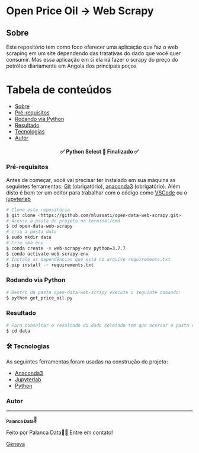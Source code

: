 
# Open Price Oil -> Web Scrapy

## Sobre

Este repositório tem como foco oferecer uma aplicação que faz o web scraping em um site dependendo das tratativas do dado que você quer consumir. Mas essa aplicação em si ela irá fazer o scrapy do preço do petróleo diariamente em Angola dos principais poços

Tabela de conteúdos
=================
<!--ts-->
   * [Sobre](#Sobre)
   * [Pré-requisitos](#pre-requisitos)
   * [Rodando via Python](#rodando-via-python)
   * [Resultado](#resultado)
   * [Tecnologias](#tecnologias)
   * [Autor](#autor)
<!--te-->

<h4 align="center"> 
	✅  Python Select 🚀 Finalizado  ✅
</h4>

### Pré-requisitos

Antes de começar, você vai precisar ter instalado em sua máquina as seguintes ferramentas:
[Git](https://git-scm.com) (obrigatório), [anaconda3](https://nodejs.org/en/) (obrigatório). 
Além disto é bom ter um editor para trabalhar com o código como [VSCode](https://code.visualstudio.com/) ou o [jupyterlab](https://jupyterlab.readthedocs.io/en/stable/getting_started/installation.html)

```bash
# Clone este repositório
$ git clone <https://github.com/mlussati/open-data-web-scrapy.git>
# Acesse a pasta do projeto no terminal/cmd
$ cd open-data-web-scrapy
# cria a pasta data
$ sudo mkdir data
# Crie uma env
$ conda create -n web-scrapy-env python=3.7.7
$ conda activate web-scrapy-env
# Instale as dependências que está no arquivo requirements.txt
$ pip install -r requirements.txt
```
### Rodando via Python
```bash
# Dentro da pasta open-data-web-scrapy execute o seguinte comando:
$ python get_price_oil.py
```
### Resultado
```bash
# Para consultar o resultado do dado coletado tem que acessar a pasta data e lá terá os arquivos gerados em formato csv
$ cd data
```

### 🛠 Tecnologias

As seguintes ferramentas foram usadas na construção do projeto:

- [Anaconda3](https://www.anaconda.com/)
- [Jupyterlab](https://jupyter.org/)
- [Python](https://www.docker.com/)

### Autor
---
 <sub><b>Palanca Data</b></sub></a>🚀</a>


Feito por Palanca Data👋🏽 Entre em contato!

[Geneva](https://links.geneva.com/invite/257b1817-fa14-4e25-8229-1ac613f7f9b5)
